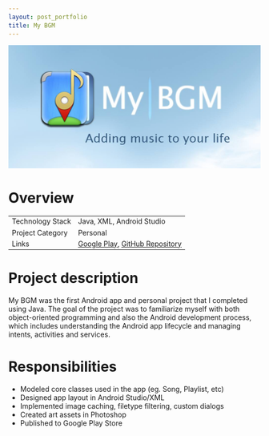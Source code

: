 ```yaml
---
layout: post_portfolio
title: My BGM
---
```

<img src="/images/fulls/mybgm-cover.jpg" class="fit image shadow">

<h1>Overview</h1>
<table>
<tr><td><span class="icon fa-cog"></span> Technology Stack</td>
<td>Java, XML, Android Studio</td></tr>
<tr><td><span class="icon fa-tags"></span> Project Category</td>
<td>Personal</td></tr>
<tr><td><span class="icon fa-share-alt"></span>  Links</td>
<td><a href = "http://bit.do/mybgm">Google Play</a>, <a href = "https://github.com/pwang347/my-bgm">GitHub Repository</a></td></tr>
</table>

<h1>Project description</h1>
My BGM was the first Android app and personal project that I completed using Java. The goal of the project was to familiarize myself with both object-oriented programming and also the Android development process, which includes understanding the Android app lifecycle and managing intents, activities and services.

<h1>Responsibilities</h1>
<ul>
<li>Modeled core classes used in the app (eg. Song, Playlist, etc)</li>
<li>Designed app layout in Android Studio/XML</li>
<li>Implemented image caching, filetype filtering, custom dialogs</li>
<li>Created art assets in Photoshop</li>
<li>Published to Google Play Store</li>
</ul>

